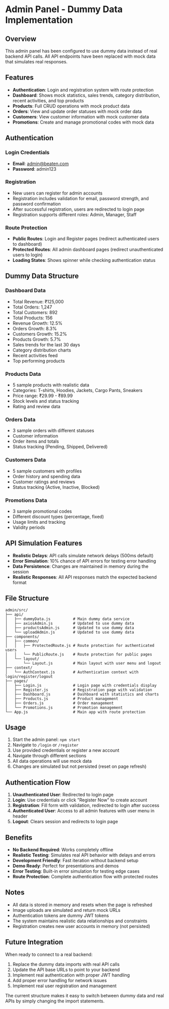 # Admin Panel - Dummy Data Implementation

## Overview

This admin panel has been configured to use dummy data instead of real backend API calls. All API endpoints have been replaced with mock data that simulates real responses.

## Features

- **Authentication**: Login and registration system with route protection
- **Dashboard**: Shows mock statistics, sales trends, category distribution, recent activities, and top products
- **Products**: Full CRUD operations with mock product data
- **Orders**: View and update order statuses with mock order data
- **Customers**: View customer information with mock customer data
- **Promotions**: Create and manage promotional codes with mock data

## Authentication

### Login Credentials

- **Email**: admin@beaten.com
- **Password**: admin123

### Registration

- New users can register for admin accounts
- Registration includes validation for email, password strength, and password confirmation
- After successful registration, users are redirected to login page
- Registration supports different roles: Admin, Manager, Staff

### Route Protection

- **Public Routes**: Login and Register pages (redirect authenticated users to dashboard)
- **Protected Routes**: All admin dashboard pages (redirect unauthenticated users to login)
- **Loading States**: Shows spinner while checking authentication status

## Dummy Data Structure

### Dashboard Data

- Total Revenue: ₹125,000
- Total Orders: 1,247
- Total Customers: 892
- Total Products: 156
- Revenue Growth: 12.5%
- Orders Growth: 8.3%
- Customers Growth: 15.2%
- Products Growth: 5.7%
- Sales trends for the last 30 days
- Category distribution charts
- Recent activities feed
- Top performing products

### Products Data

- 5 sample products with realistic data
- Categories: T-shirts, Hoodies, Jackets, Cargo Pants, Sneakers
- Price range: ₹29.99 - ₹89.99
- Stock levels and status tracking
- Rating and review data

### Orders Data

- 3 sample orders with different statuses
- Customer information
- Order items and totals
- Status tracking (Pending, Shipped, Delivered)

### Customers Data

- 5 sample customers with profiles
- Order history and spending data
- Customer ratings and reviews
- Status tracking (Active, Inactive, Blocked)

### Promotions Data

- 3 sample promotional codes
- Different discount types (percentage, fixed)
- Usage limits and tracking
- Validity periods

## API Simulation Features

- **Realistic Delays**: API calls simulate network delays (500ms default)
- **Error Simulation**: 10% chance of API errors for testing error handling
- **Data Persistence**: Changes are maintained in memory during the session
- **Realistic Responses**: All API responses match the expected backend format

## File Structure

```
admin/src/
├── api/
│   ├── dummyData.js          # Main dummy data service
│   ├── axiosAdmin.js         # Updated to use dummy data
│   ├── productsAdmin.js      # Updated to use dummy data
│   └── uploadAdmin.js        # Updated to use dummy data
├── components/
│   ├── common/
│   │   ├── ProtectedRoute.js # Route protection for authenticated users
│   │   └── PublicRoute.js    # Route protection for public pages
│   └── layout/
│       └── Layout.js         # Main layout with user menu and logout
├── context/
│   └── AuthContext.js        # Authentication context with login/register/logout
├── pages/
│   ├── Login.js              # Login page with credentials display
│   ├── Register.js           # Registration page with validation
│   ├── Dashboard.js          # Dashboard with statistics and charts
│   ├── Products.js           # Product management
│   ├── Orders.js             # Order management
│   └── Promotions.js         # Promotion management
└── App.js                    # Main app with route protection
```

## Usage

1. Start the admin panel: `npm start`
2. Navigate to `/login` or `/register`
3. Use provided credentials or register a new account
4. Navigate through different sections
5. All data operations will use mock data
6. Changes are simulated but not persisted (reset on page refresh)

## Authentication Flow

1. **Unauthenticated User**: Redirected to login page
2. **Login**: Use credentials or click "Register Now" to create account
3. **Registration**: Fill form with validation, redirected to login after success
4. **Authenticated User**: Access to all admin features with user menu in header
5. **Logout**: Clears session and redirects to login page

## Benefits

- **No Backend Required**: Works completely offline
- **Realistic Testing**: Simulates real API behavior with delays and errors
- **Development Friendly**: Fast iteration without backend setup
- **Demo Ready**: Perfect for presentations and demos
- **Error Testing**: Built-in error simulation for testing edge cases
- **Route Protection**: Complete authentication flow with protected routes

## Notes

- All data is stored in memory and resets when the page is refreshed
- Image uploads are simulated and return mock URLs
- Authentication tokens are dummy JWT tokens
- The system maintains realistic data relationships and constraints
- Registration creates new user accounts in memory (not persisted)

## Future Integration

When ready to connect to a real backend:

1. Replace the dummy data imports with real API calls
2. Update the API base URLs to point to your backend
3. Implement real authentication with proper JWT handling
4. Add proper error handling for network issues
5. Implement real user registration and management

The current structure makes it easy to switch between dummy data and real APIs by simply changing the import statements.
